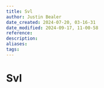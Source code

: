 ```yaml
---
title: Svl
author: Justin Bealer
date_created: 2024-07-20, 03-16-31
date_modified: 2024-09-17, 11-00-58
reference: 
description: 
aliases: 
tags: 
---
```

# Svl
